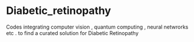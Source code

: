 # Diabetic_retinopathy
Codes integrating computer vision , quantum computing , neural netwrorks etc . to find a curated solution for Diabetic Retinopathy
